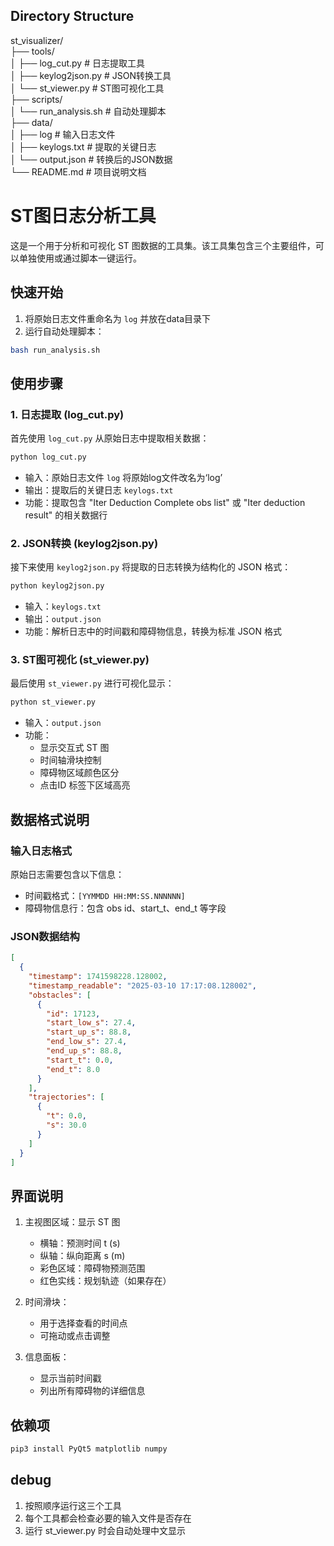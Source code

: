 ## Directory Structure
st_visualizer/  
├── tools/  
│   ├── log_cut.py        # 日志提取工具  
│   ├── keylog2json.py    # JSON转换工具  
│   └── st_viewer.py      # ST图可视化工具  
├── scripts/  
│   └── run_analysis.sh   # 自动处理脚本  
├── data/  
│   ├── log              # 输入日志文件  
│   ├── keylogs.txt      # 提取的关键日志  
│   └── output.json      # 转换后的JSON数据  
└── README.md            # 项目说明文档  


# ST图日志分析工具

这是一个用于分析和可视化 ST 图数据的工具集。该工具集包含三个主要组件，可以单独使用或通过脚本一键运行。

## 快速开始
1. 将原始日志文件重命名为 `log` 并放在data目录下
2. 运行自动处理脚本：
```bash
bash run_analysis.sh
```

## 使用步骤

### 1. 日志提取 (log_cut.py)
首先使用 `log_cut.py` 从原始日志中提取相关数据：
```bash
python log_cut.py
```
- 输入：原始日志文件 `log` 将原始log文件改名为‘log’
- 输出：提取后的关键日志 `keylogs.txt`
- 功能：提取包含 "Iter Deduction Complete obs list" 或 "Iter deduction result" 的相关数据行

### 2. JSON转换 (keylog2json.py)
接下来使用 `keylog2json.py` 将提取的日志转换为结构化的 JSON 格式：
```bash
python keylog2json.py
```
- 输入：`keylogs.txt`
- 输出：`output.json`
- 功能：解析日志中的时间戳和障碍物信息，转换为标准 JSON 格式

### 3. ST图可视化 (st_viewer.py)
最后使用 `st_viewer.py` 进行可视化显示：
```bash
python st_viewer.py
```
- 输入：`output.json`
- 功能：
  - 显示交互式 ST 图
  - 时间轴滑块控制
  - 障碍物区域颜色区分
  - 点击ID 标签下区域高亮

## 数据格式说明

### 输入日志格式
原始日志需要包含以下信息：
- 时间戳格式：`[YYMMDD HH:MM:SS.NNNNNN]`
- 障碍物信息行：包含 obs id、start_t、end_t 等字段

### JSON数据结构
```json
[
  {
    "timestamp": 1741598228.128002,
    "timestamp_readable": "2025-03-10 17:17:08.128002",
    "obstacles": [
      {
        "id": 17123,
        "start_low_s": 27.4,
        "start_up_s": 88.8,
        "end_low_s": 27.4,
        "end_up_s": 88.8,
        "start_t": 0.0,
        "end_t": 8.0
      }
    ],
    "trajectories": [
      {
        "t": 0.0,
        "s": 30.0
      }
    ]
  }
]
```
## 界面说明
1. 主视图区域：显示 ST 图
   
   - 横轴：预测时间 t (s)
   - 纵轴：纵向距离 s (m)
   - 彩色区域：障碍物预测范围
   - 红色实线：规划轨迹（如果存在）
2. 时间滑块：
   - 用于选择查看的时间点
   - 可拖动或点击调整
3. 信息面板：
   - 显示当前时间戳
   - 列出所有障碍物的详细信息

## 依赖项
```bash
pip3 install PyQt5 matplotlib numpy
```

## debug
1. 按照顺序运行这三个工具
2. 每个工具都会检查必要的输入文件是否存在
3. 运行 st_viewer.py 时会自动处理中文显示
